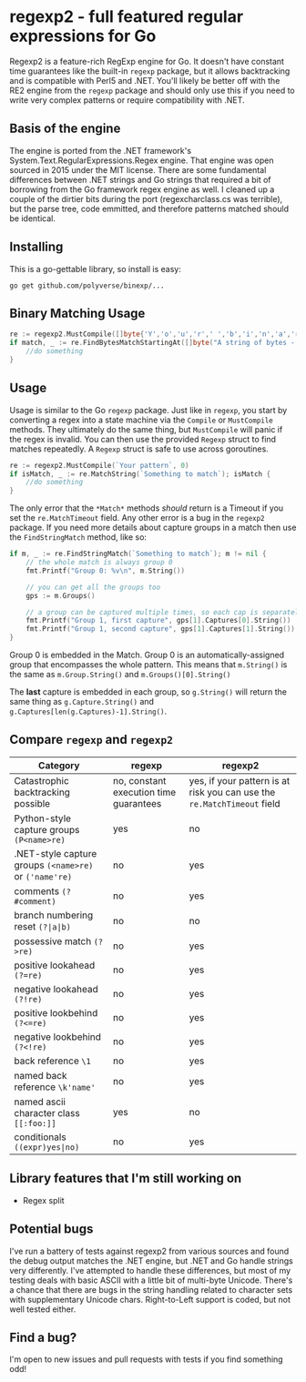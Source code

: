 # regexp2 - full featured regular expressions for Go
Regexp2 is a feature-rich RegExp engine for Go.  It doesn't have constant time guarantees like the built-in `regexp` package, but it allows backtracking and is compatible with Perl5 and .NET.  You'll likely be better off with the RE2 engine from the `regexp` package and should only use this if you need to write very complex patterns or require compatibility with .NET.

## Basis of the engine
The engine is ported from the .NET framework's System.Text.RegularExpressions.Regex engine.  That engine was open sourced in 2015 under the MIT license.  There are some fundamental differences between .NET strings and Go strings that required a bit of borrowing from the Go framework regex engine as well.  I cleaned up a couple of the dirtier bits during the port (regexcharclass.cs was terrible), but the parse tree, code emmitted, and therefore patterns matched should be identical.

## Installing
This is a go-gettable library, so install is easy:

    go get github.com/polyverse/binexp/...

## Binary Matching Usage

```go
re := regexp2.MustCompile([]byte{'Y','o','u','r',' ','b','i','n','a','r','y',' ','p','a','t','t','e','r','n'}, "b")
if match, _ := re.FindBytesMatchStartingAt([]byte("A string of bytes - particularly executables, and such stuff.")); match != nil {
    //do something
}
```

## Usage
Usage is similar to the Go `regexp` package.  Just like in `regexp`, you start by converting a regex into a state machine via the `Compile` or `MustCompile` methods.  They ultimately do the same thing, but `MustCompile` will panic if the regex is invalid.  You can then use the provided `Regexp` struct to find matches repeatedly.  A `Regexp` struct is safe to use across goroutines.

```go
re := regexp2.MustCompile(`Your pattern`, 0)
if isMatch, _ := re.MatchString(`Something to match`); isMatch {
    //do something
}
```

The only error that the `*Match*` methods *should* return is a Timeout if you set the `re.MatchTimeout` field.  Any other error is a bug in the `regexp2` package.  If you need more details about capture groups in a match then use the `FindStringMatch` method, like so:

```go
if m, _ := re.FindStringMatch(`Something to match`); m != nil {
    // the whole match is always group 0
    fmt.Printf("Group 0: %v\n", m.String())

    // you can get all the groups too
    gps := m.Groups()

    // a group can be captured multiple times, so each cap is separately addressable
    fmt.Printf("Group 1, first capture", gps[1].Captures[0].String())
    fmt.Printf("Group 1, second capture", gps[1].Captures[1].String())
}
```

Group 0 is embedded in the Match.  Group 0 is an automatically-assigned group that encompasses the whole pattern.  This means that `m.String()` is the same as `m.Group.String()` and `m.Groups()[0].String()`

The __last__ capture is embedded in each group, so `g.String()` will return the same thing as `g.Capture.String()` and  `g.Captures[len(g.Captures)-1].String()`.

## Compare `regexp` and `regexp2`
| Category | regexp | regexp2 |
| --- | --- | --- |
| Catastrophic backtracking possible | no, constant execution time guarantees | yes, if your pattern is at risk you can use the `re.MatchTimeout` field |
| Python-style capture groups `(P<name>re)` | yes | no |
| .NET-style capture groups `(<name>re)` or `('name're)` | no | yes |
| comments `(?#comment)` | no | yes |
| branch numbering reset `(?\|a\|b)` | no | no |
| possessive match `(?>re)` | no | yes |
| positive lookahead `(?=re)` | no | yes |
| negative lookahead `(?!re)` | no | yes |
| positive lookbehind `(?<=re)` | no | yes |
| negative lookbehind `(?<!re)` | no | yes |
| back reference `\1` | no | yes |
| named back reference `\k'name'` | no | yes |
| named ascii character class `[[:foo:]]`| yes | no |
| conditionals `((expr)yes\|no)` | no | yes |

## Library features that I'm still working on
- Regex split

## Potential bugs
I've run a battery of tests against regexp2 from various sources and found the debug output matches the .NET engine, but .NET and Go handle strings very differently.  I've attempted to handle these differences, but most of my testing deals with basic ASCII with a little bit of multi-byte Unicode.  There's a chance that there are bugs in the string handling related to character sets with supplementary Unicode chars.  Right-to-Left support is coded, but not well tested either.

## Find a bug?
I'm open to new issues and pull requests with tests if you find something odd!
